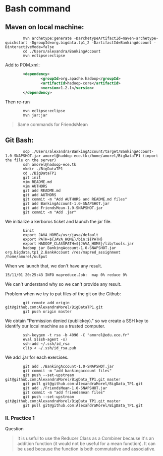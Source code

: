 # Bash command

## Maven on local machine:
```
        mvn archetype:generate -DarchetypeArtifactId=maven-archetype-quickstart -DgroupId=org.bigdata.tp1_2 -DartifactId=BankingAccount -DinteractiveMode=false
        cd ./Users/alexandra/BankingAccount
        mvn eclipse:eclipse
```

Add to POM.xml:
```xml
        <dependency>
                <groupId>org.apache.hadoop</groupId>
                <artifactId>hadoop-core</artifactId>
                <version>1.2.1</version>
        </dependency>
```

Then re-run
```
        mvn eclipse:eclipse
        mvn jar:jar
```

> Same commands for FriendsMean

## Git Bash:
```
        scp ./Users/alexandra/BankingAccount/target/BankingAccount-1.0-SNAPSHOT.jar amorel@haddop-ece.tk:/home/amorel/BigDataTP1 (import the file on the server)
        ssh amorel@hadoop-ece.tk
        mkdir ./BigDataTP1
        cd ./BigDataTP1
        git init
        vim README.md
        vim AUTHORS
        git add README.md
        git add AUTHORS
        git commit -m "Add AUTHORS and README.md files"
        git add BankingAccount-1.0-SNAPSHOT.jar
        git add FriendsMean-1.0-SNAPSHOT.jar
        git commit -m "Add .jar"
```
We initialize a kerboros ticket and launch the jar file.
```
        kinit
        export JAVA_HOME=/usr/java/default
        export PATH=${JAVA_HOME}/bin:${PATH}
        export HADOOP_CLASSPATH=${JAVA_HOME}/lib/tools.jar
        hadoop jar BankingAccount-1.0-SNAPSHOT.jar org.bigdata.tp1_2.BankAccount /res/mapred_assignment /home/amorel/output
```
When we launch that, we don't have any result. 
```
15/11/01 20:25:43 INFO mapreduce.Job:  map 0% reduce 0%
```
We can't understand why so we can't provide any result.

Problem when we try to put files of the git on the Github: 
```
        git remote add origin git@github.com:AlexandraMorel/BigDataTP1.git
        git push origin master
```
We obtain "Permission denied (publickey)." so we create a SSH key to identify our local machine as a trusted computer.
```
        ssh-keygen -t rsa -b 4096 -C "amorel@edu.ece.fr"
        eval $(ssh-agent -s)
        ssh-add ~/.ssh/id_rsa
        clip < ~/.ssh/id_rsa.pub
```
We add .jar for each exercises.
```
        git add ./BankingAccount-1.0-SNAPSHOT.jar
        git commit -m "add bankingaccount files"
        git push --set-upstream git@github.com:AlexandraMorel/BigData_TP1.git master
        git pull git@github.com:AlexandraMorel/BigData_TP1.git
        git add ./FriendsMean-1.0-SNAPSHOT.jar
        git commit -m "add friendsmean files"
        git push --set-upstream git@github.com:AlexandraMorel/BigData_TP1.git master
        git pull git@github.com:AlexandraMorel/BigData_TP1.git
```

### II. Practice 1
Question
> It is useful to use the Reducer Class as a Combiner because it's an addition function (it would not be useful for a mean function). It can be used because the function is both commutative and associative.
